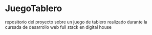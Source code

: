 # JuegoTablero
repositorio del proyecto sobre un juego de tablero realizado durante la cursada de desarrollo web full stack en digital house
